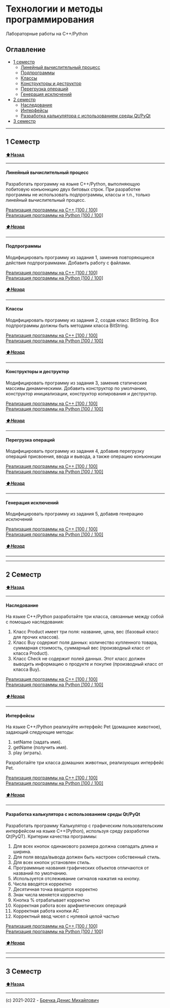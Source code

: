 # Технологии и методы программирования

Лабораторные работы на C++/Python

## Оглавление

- [1 семестр](#1-семестр)
   - [Линейный вычислительный процесс](#Линейный-вычислительный-процесс)
   - [Подпрограммы](#Подпрограммы)
   - [Классы](#Классы)
   - [Конструкторы и деструктор](#Конструкторы-и-деструктор)
   - [Перегрузка операций](#Перегрузка-операций)
   - [Генерация исключений](#Генерация-исключений)
- [2 семестр](#2-семестр)
   - [Наследование](#Наследование)
   - [Интерфейсы](#Интерфейсы)
   - [Разработка калькулятора с использованием среды Qt/PyQt](#Разработка-калькулятора-с-использованием-среды-Qt/PyQt)
- [3 семестр](#3-семестр)

------
## 1 Семестр
#### [:arrow_up:Назад](#Оглавление)
------

#### Линейный вычислительный процесс
Разработать программу на языке С++/Python, выполняющую побитовую конъюнкцию двух битовых строк.
При разработке программы не использовать подпрограммы, классы и т.п., только линейный вычислительный процесс.

[Реализация программы на C++ [100 / 100]](https://github.com/RodKingroo/Lab-works-on-TaPM/tree/master/LinearCPP)\
[Реализация программы на Python [100 / 100]](https://github.com/RodKingroo/Lab-works-on-TaPM/tree/master/LinearPython)

##### [:arrow_up:Назад](#Оглавление)
----

#### Подпрограммы
Модифицировать программу из задания 1, заменив повторяющиеся действия подпрограммами. Добавить работу с файлами.

[Реализация программы на C++ [100 / 100]](https://github.com/RodKingroo/Lab-works-on-TaPM/tree/master/RoutinesCPP)\
[Реализация программы на Python [100 / 100]](https://github.com/RodKingroo/Lab-works-on-TaPM/tree/master/RoutinesPython)

##### [:arrow_up:Назад](#Оглавление)
----

#### Классы
Модифицировать программу из задания 2, создав класс BitString. Все подпрограммы должны быть методами класса BitString.

[Реализация программы на C++ [100 / 100]](https://github.com/RodKingroo/Lab-works-on-TaPM/tree/master/ClassesCPP)\
[Реализация программы на Python [100 / 100]](https://github.com/RodKingroo/Lab-works-on-TaPM/tree/master/ClassesPython)

##### [:arrow_up:Назад](#Оглавление)
----

#### Конструкторы и деструктор
Модифицировать программу из задания 3, заменив статические массивы динамическими. Добавить конструктор по умолчанию, конструктор инициализации, конструктор копирования и деструктор.

[Реализация программы на C++ [100 / 100]](https://github.com/RodKingroo/Lab-works-on-TaPM/tree/master/ConstructAndDestructCPP)\
[Реализация программы на Python [100 / 100]](https://github.com/RodKingroo/Lab-works-on-TaPM/tree/master/ConstructAndDestructPython)

##### [:arrow_up:Назад](#Оглавление)
----

#### Перегрузка операций
Модифицировать программу из задания 4, добавив перегрузку операций присвоения, ввода и вывода, а также операцию конъюнкции

[Реализация программы на C++ [100 / 100]](https://github.com/RodKingroo/Lab-works-on-TaPM/tree/master/OverloadingCPP)\
[Реализация программы на Python [100 / 100]](https://github.com/RodKingroo/Lab-works-on-TaPM/tree/master/OverloadingPython)

##### [:arrow_up:Назад](#Оглавление)
----

#### Генерация исключений
Модифицировать программу из задания 5, добавив генерацию исключений

[Реализация программы на C++ [100 / 100]](https://github.com/RodKingroo/Lab-works-on-TaPM/tree/master/ExceptionsCPP)\
[Реализация программы на Python [100 / 100]](https://github.com/RodKingroo/Lab-works-on-TaPM/tree/master/ExceptionsPython)

##### [:arrow_up:Назад](#Оглавление)
----
------
## 2 Семестр
#### [:arrow_up:Назад](#Оглавление)
------

#### Наследование
На языке С++/Python разработайте три класса, связанные между собой с помощью наследования:
1. Класс Product имеет три поля: название, цена, вес (базовый класс для прочих классов).
2. Класс Buy содержит поля данных: количество купленного товара, суммарная стоимость, суммарный вес (производный класс от класса Product).
3. Класс Check не содержит полей данных. Этот класс должен выводить информацию о продукте и покупке (производный класс от класса Buy).

[Реализация программы на C++ [100 / 100]](https://github.com/RodKingroo/Lab-works-on-TaPM/tree/master/InheritanceCPP)\
[Реализация программы на Python [100 / 100]](https://github.com/RodKingroo/Lab-works-on-TaPM/tree/master/InheritancePython)

##### [:arrow_up:Назад](#Оглавление)
----

#### Интерфейсы
На языке C++/Python реализуйте интерфейс Pet (домашнее животное), задающий следующие методы:
1. setName (задать имя).
2. getName (получить имя).
3. play (играть).

Разработайте три класса домашних животных, реализующих интерфейс Pet.

[Реализация программы на C++ [100 / 100]](https://github.com/RodKingroo/Lab-works-on-TaPM/tree/master/InterfacesCPP)\
[Реализация программы на Python [100 / 100]](https://github.com/RodKingroo/Lab-works-on-TaPM/tree/master/InterfacesPython)

##### [:arrow_up:Назад](#Оглавление)
----

#### Разработка калькулятора с использованием среды Qt/PyQt
Разработать программу Калькулятор с графическим пользовательским интерфейсом на языке С++(Python), используя среду разработки Qt(PyQT).
Критерии качества программы:
1. Для всех кнопок одинакового размера должна совпадать длина и ширина.
2. Для поля ввода/вывода должен быть настроен собственный стиль.
3. Для всех кнопок установлен стиль.
4. Программные названия графических объектов отличаются от названий по умолчанию.
5. Используется отслеживание сигналов нажатия на кнопку.
6. Числа вводятся корректно
7. Десятичная точка вводится корректно
8. Знак числа меняется корректно
9. Кнопка % отрабатывает корректно
10. Корректная работа всех арифметических операций
11. Корректная работа кнопки АС
12. Корректный ввод чисел с нулевой целой частью

[Реализация программы на C++ [100 / 100]](https://github.com/RodKingroo/Lab-works-on-TaPM/tree/master/CalculatorCPP)\
[Реализация программы на Python [100 / 100]](https://github.com/RodKingroo/Lab-works-on-TaPM/tree/master/CalculatorCPP)

##### [:arrow_up:Назад](#Оглавление)
----
------
## 3 Семестр
#### [:arrow_up:Назад](#Оглавление)
-----

(c) 2021-2022 - [Бречка Денис Михайлович](https://vk.com/dbrechka)
